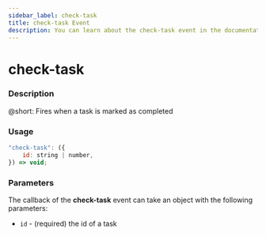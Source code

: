```yaml
---
sidebar_label: check-task
title: check-task Event
description: You can learn about the check-task event in the documentation of the DHTMLX JavaScript To Do List library. Browse developer guides and API reference, try out code examples and live demos, and download a free 30-day evaluation version of DHTMLX To Do List.
---
```


# check-task

### Description

@short: Fires when a task is marked as completed

### Usage

~~~js
"check-task": ({
    id: string | number,
}) => void;
~~~

### Parameters

The callback of the **check-task** event can take an object with the following parameters:

- `id` - (required) the id of a task